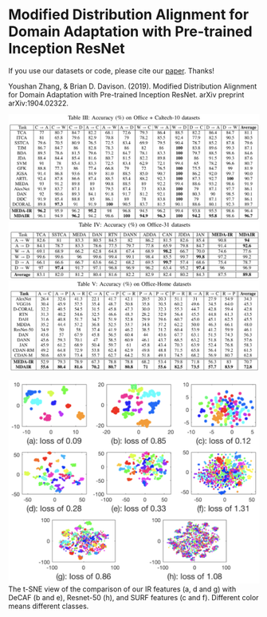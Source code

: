 # Modified Distribution Alignment for Domain Adaptation with Pre-trained Inception ResNet

If you use our datasets or code, please cite our [paper](https://arxiv.org/pdf/1904.02322.pdf). Thanks!

Youshan Zhang, & Brian D. Davison. (2019). Modified Distribution Alignment for Domain Adaptation  with Pre-trained Inception ResNet. arXiv preprint arXiv:1904.02322.

![Office+Caltech-10 results](https://github.com/heaventian93/MDAIR/blob/master/Results/office_c10.png)
![](https://github.com/heaventian93/MDAIR/blob/master/Results/office31_results.png)
![](https://github.com/heaventian93/MDAIR/blob/master/Results/Office-home.png)

![](https://github.com/heaventian93/MDAIR/blob/master/Results/tsne_view.png)
The t-SNE view of the comparison of our IR features (a, d and g) with DeCAF (b and e), Resnet-50 (h), and SURF features (c and f). Different color means different classes.
